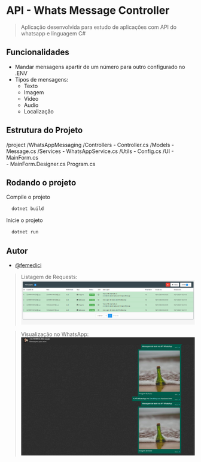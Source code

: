 # API - Whats Message Controller
> Aplicação desenvolvida para estudo de aplicações com API do whatsapp e linguagem C#

## Funcionalidades
- Mandar mensagens apartir de um número para outro configurado no .ENV
- Tipos de mensagens:
    - Texto
    - Imagem
    - Video
    - Audio
    - Localização

## Estrutura do Projeto
/project
  /WhatsAppMessaging
    /Controllers
        - Controller.cs
    /Models
        - Message.cs
    /Services
        - WhatsAppService.cs
    /Utils
        - Config.cs
    /UI
        - MainForm.cs          
        - MainForm.Designer.cs 
    Program.cs

## Rodando o projeto

Compile o projeto

```bash
  dotnet build
```
Inicie o projeto

```bash
  dotnet run
```

## Autor

- [@femedici](https://github.com/femedici) 


> Listagem de Requests:
![Databrick projecct with Snowflake](images/send-requests.png)

> Visualização no WhatsApp:
![Databrick projecct with Snowflake](images/working-messages.png)
